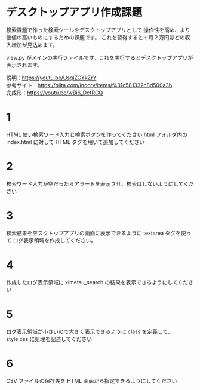# デスクトップアプリ作成課題

検索課題で作った検索ツールをデスクトップアプリとして
操作性を高め、より価値の高いものにするための課題です。
これを習得すると＋月２万円ほどの収入増加が見込めます。

view.py がメインの実行ファイルです。これを実行するとデスクトップアプリが
表示されます。

説明：https://youtu.be/UsgiZGYkZrY<br>
参考サイト：https://qiita.com/inoory/items/f431c581332c8d500a3b<br>
完成形：https://youtu.be/wBi6_DcfRGQ<br>

# 1

HTML 使い検索ワード入力と検索ボタンを作ってください
html フォルダ内の index.html に対して HTML タグを用いて追加してください

# 2

検索ワード入力が空だったらアラートを表示させ、検索はしないようにしてください

# 3

検索結果をデスクトップアプリの画面に表示できるように textarea タグを使って
ログ表示領域を作成してください。

# 4

作成したログ表示領域に kimetsu_search の結果を表示できるようにしてください

# 5

ログ表示領域が小さいので大きく表示できるように class を定義して、style.css に処理を記述してください

# 6

CSV ファイルの保存先を HTML 画面から指定できるようにしてください
